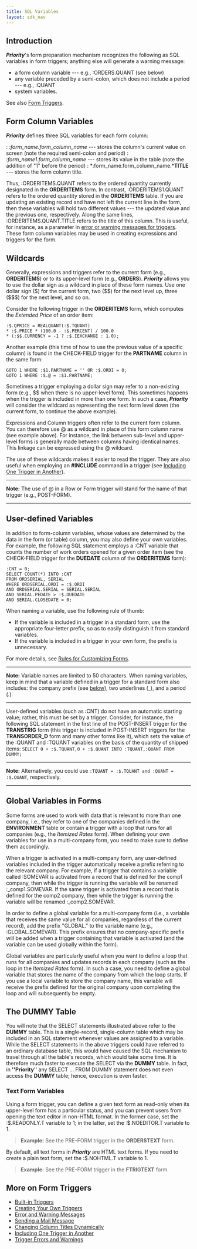 ```yaml
---
title: SQL Variables
layout: sdk_nav
---
```


## Introduction

***Priority***'s form preparation mechanism recognizes the following as
SQL variables in form triggers; anything else will generate a warning
message:

-   a form column variable --- e.g., :ORDERS.QUANT (see below)
-   any variable preceded by a semi-colon, which does not include a
    period --- e.g., :QUANT
-   system variables.

See also [Form Triggers](Form-Triggers ).

## Form Column Variables 

***Priority*** defines three SQL variables for each form column:

:   *:form_name.form_column_name* --- stores the column's current value
    on screen (note the required semi-colon and period)
:   *:form_name1.form_column_name* --- stores its value in the table
    (note the addition of "1" before the period)
:   *:form_name.form_column_name.***TITLE** --- stores the form column
    title.

Thus, :ORDERITEMS.QUANT refers to the ordered quantity currently
designated in the **ORDERITEMS** form. In contrast, :ORDERITEMS1.QUANT
refers to the ordered quantity stored in the **ORDERITEMS** table. If
you are updating an existing record and have not left the current line
in the form, then these variables will hold two different values --- the
updated value and the previous one, respectively. Along the same lines,
:ORDERITEMS.QUANT.TITLE refers to the title of this column. This is
useful, for instance, as a parameter in [error or warning messages for
triggers](Error-and-Warning-Messages ). These form column
variables may be used in creating expressions and triggers for the form.

## Wildcards

Generally, expressions and triggers refer to the current form (e.g.,
**ORDERITEMS**) or to its upper-level form (e.g., **ORDERS**).
***Priority*** allows you to use the dollar sign as a wildcard in place
of these form names. Use one dollar sign (\$) for the current form, two
(\$\$) for the next level up, three (\$\$\$) for the next level, and so
on.

Consider the following trigger in the **ORDERITEMS** form, which
computes the *Extended Price* of an order item:

``` tsql
:$.QPRICE = REALQUANT(:$.TQUANT) 
* :$.PRICE * (100.0 - :$.PERCENT) / 100.0
* (:$$.CURRENCY = -1 ? :$.IEXCHANGE : 1.0);
```

Another example (this time of how to use the previous value of a
specific column) is found in the CHECK-FIELD trigger for the
**PARTNAME** column in the same form:

``` tsql
GOTO 1 WHERE :$1.PARTNAME = '' OR :$.ORDI = 0; 
GOTO 1 WHERE :$.@ = :$1.PARTNAME;
```

Sometimes a trigger employing a dollar sign may refer to a non-existing
form (e.g., \$\$ when there is no upper-level form). This sometimes
happens when the trigger is included in more than one form. In such a
case, ***Priority*** will consider the wildcard as representing the next
form level down (the current form, to continue the above example).

Expressions and Column triggers often refer to the current form column.
You can therefore use @ as a wildcard in place of this form column name
(see example above). For instance, the link between sub-level and
upper-level forms is generally made between columns having identical
names. This linkage can be expressed using the @ wildcard.

The use of these wildcards makes it easier to read the trigger. They are
also useful when employing an **#INCLUDE** command in a trigger (see
[Including One Trigger in
Another](Including-One-Trigger-in-Another )).

------------------------------------------------------------------------

**Note:** The use of @ in a Row or Form trigger will stand for the name
of that trigger (e.g., POST-FORM).

------------------------------------------------------------------------

## User-defined Variables 

In addition to form-column variables, whose values are determined by the
data in the form (or table) column, you may also define your own
variables. For example, the following SQL statement employs a :CNT
variable that counts the number of work orders opened for a given order
item (see the CHECK-FIELD trigger for the **DUEDATE** column of the
**ORDERITEMS** form):

``` tsql
:CNT = 0;
SELECT COUNT(*) INTO :CNT
FROM ORDSERIAL, SERIAL
WHERE ORDSERIAL.ORDI = :$.ORDI
AND ORDSERIAL.SERIAL = SERIAL.SERIAL
AND SERIAL.PEDATE > :$.DUEDATE
AND SERIAL.CLOSEDATE = 0;
```

When naming a variable, use the following rule of thumb:

-   If the variable is included in a trigger in a standard form, use the
    appropriate four-letter prefix, so as to easily distinguish it from
    standard variables.
-   If the variable is included in a trigger in your own form, the
    prefix is unnecessary.

For more details, see [Rules for Customizing
Forms](Rules-for-Customizing-Forms ).

------------------------------------------------------------------------

**Note:** Variable names are limited to 50 characters. When naming
variables, keep in mind that a variable defined in a trigger for a
standard form also includes: the company prefix (see
[below](#Global-Variables-in-Forms )), two underlines (\_),
and a period (.).

------------------------------------------------------------------------

User-defined variables (such as :CNT) do not have an automatic starting
value; rather, this must be set by a trigger. Consider, for instance,
the following SQL statement in the first line of the POST-INSERT trigger
for the **TRANSTRIG** form (this trigger is included in POST-INSERT
triggers for the **TRANSORDER_D** form and many other forms like it),
which sets the value of the :QUANT and :TQUANT variables on the basis of
the quantity of shipped items:
`SELECT 0 + :$.TQUANT,0 + :$.QUANT INTO :TQUANT,:QUANT FROM DUMMY;`

------------------------------------------------------------------------

**Note:** Alternatively, you could use
`:TQUANT = :$.TQUANT and :QUANT = :$.QUANT`, respectively.

------------------------------------------------------------------------

## Global Variables in Forms 

Some forms are used to work with data that is relevant to more than one
company, i.e., they refer to one of the companies defined in the
**ENVIRONMENT** table or contain a trigger with a loop that runs for all
companies (e.g., the *Itemized Rates* form). When defining your own
variables for use in a multi-company form, you need to make sure to
define them accordingly.

When a trigger is activated in a multi-company form, any user-defined
variables included in the trigger automatically receive a prefix
referring to the relevant company. For example, if a trigger that
contains a variable called :SOMEVAR is activated from a record that is
defined for the comp1 company, then while the trigger is running the
variable will be renamed :\_comp1.SOMEVAR. If the same trigger is
activated from a record that is defined for the comp2 company, then
while the trigger is running the variable will be renamed
:\_comp2.SOMEVAR.

In order to define a global variable for a multi-company form (i.e., a
variable that receives the same value for all companies, regardless of
the current record), add the prefix "GLOBAL." to the variable name
(e.g., :GLOBAL.SOMEVAR). This prefix ensures that no company-specific
prefix will be added when a trigger containing that variable is
activated (and the variable can be used globally within the form).

Global variables are particularly useful when you want to define a loop
that runs for all companies and updates records in each company (such as
the loop in the *Itemized Rates* form). In such a case, you need to
define a global variable that stores the name of the company from which
the loop starts. If you use a local variable to store the company name,
this variable will receive the prefix defined for the original company
upon completing the loop and will subsequently be empty.

## The DUMMY Table 

You will note that the SELECT statements illustrated above refer to the
**DUMMY** table. This is a single-record, single-column table which may
be included in an SQL statement whenever values are assigned to a
variable. While the SELECT statements in the above triggers could have
referred to an ordinary database table, this would have caused the SQL
mechanism to travel through all the table's records, which would take
some time. It is therefore much faster to execute the SELECT via the
**DUMMY** table. In fact, in **\'\'Priority**\'\' any SELECT \... FROM
DUMMY statement does not even access the **DUMMY** table; hence,
execution is even faster.

### Text Form Variables 

Using a form trigger, you can define a given text form as read-only when
its upper-level form has a particular status, and you can prevent users
from opening the text editor in non-HTML format. In the former case, set
the :\$.READONLY.T variable to 1; in the latter, set the :\$.NOEDITOR.T
variable to 1.

> **Example:** See the PRE-FORM trigger in the **ORDERSTEXT** form.

By default, all text forms in ***Priority*** are HTML text forms. If you
need to create a plain text form, set the :\$.NOHTML.T variable to 1.

> **Example:** See the PRE-FORM trigger in the **FTRIGTEXT** form.

## More on Form Triggers 

-   [Built-in Triggers](Built-in-Triggers )
-   [Creating Your Own Triggers](Creating-Your-Own-Triggers )
-   [Error and Warning Messages](Error-and-Warning-Messages )
-   [Sending a Mail Message](Sending-a-Mail-Message )
-   [Changing Column Titles
    Dynamically](Changing-Column-Titles-Dynamically )
-   [Including One Trigger in
    Another](Including-One-Trigger-in-Another )
-   [Trigger Errors and
    Warnings](Trigger-Errors-and-Warnings )
